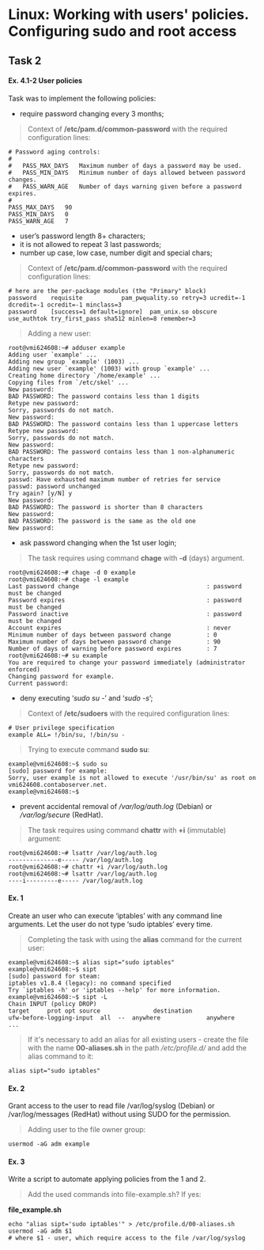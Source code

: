 # Linux: Working with users' policies. Configuring sudo and root access

## Task 2

#### Ex. 4.1-2 User policies  
Task was to implement the following policies:
 - require password changing every 3 months;

> Context of **/etc/pam.d/common-password** with the required configuration lines:
```
# Password aging controls:
#
#	PASS_MAX_DAYS	Maximum number of days a password may be used.
#	PASS_MIN_DAYS	Minimum number of days allowed between password changes.
#	PASS_WARN_AGE	Number of days warning given before a password expires.
#
PASS_MAX_DAYS	90
PASS_MIN_DAYS	0
PASS_WARN_AGE	7
```
 - user’s password length 8+ characters;
 - it is not allowed to repeat 3 last passwords;
 - number up case, low case, number digit and special chars;

> Context of **/etc/pam.d/common-password** with the required configuration lines:
```
# here are the per-package modules (the "Primary" block)
password	requisite			pam_pwquality.so retry=3 ucredit=-1 dcredit=-1 ocredit=-1 minclass=3
password	[success=1 default=ignore]	pam_unix.so obscure use_authtok try_first_pass sha512 minlen=8 remember=3
```
> Adding a new user:
```
root@vmi624608:~# adduser example
Adding user `example' ...
Adding new group `example' (1003) ...
Adding new user `example' (1003) with group `example' ...
Creating home directory `/home/example' ...
Copying files from `/etc/skel' ...
New password:
BAD PASSWORD: The password contains less than 1 digits
Retype new password:
Sorry, passwords do not match.
New password:
BAD PASSWORD: The password contains less than 1 uppercase letters
Retype new password:
Sorry, passwords do not match.
New password:
BAD PASSWORD: The password contains less than 1 non-alphanumeric characters
Retype new password:
Sorry, passwords do not match.
passwd: Have exhausted maximum number of retries for service
passwd: password unchanged
Try again? [y/N] y
New password:
BAD PASSWORD: The password is shorter than 8 characters
New password:
BAD PASSWORD: The password is the same as the old one
New password:
```
 - ask password changing when the 1st user login;
> The task requires using command **chage** with **-d** (days) argument.
```
root@vmi624608:~# chage -d 0 example
root@vmi624608:~# chage -l example
Last password change                                    : password must be changed
Password expires                                        : password must be changed
Password inactive                                       : password must be changed
Account expires                                         : never
Minimum number of days between password change          : 0
Maximum number of days between password change          : 90
Number of days of warning before password expires       : 7
root@vmi624608:~# su example
You are required to change your password immediately (administrator enforced)
Changing password for example.
Current password:
```
 - deny executing ‘*sudo su -*’ and ‘*sudo -s*’;
> Context of **/etc/sudoers** with the required configuration lines:
```
# User privilege specification
example ALL= !/bin/su, !/bin/su -
```
> Trying to execute command **sudo su**:
```
example@vmi624608:~$ sudo su
[sudo] password for example:
Sorry, user example is not allowed to execute '/usr/bin/su' as root on vmi624608.contaboserver.net.
example@vmi624608:~$
```
 - prevent accidental removal of */var/log/auth.log* (Debian) or */var/log/secure* (RedHat).
 > The task requires using command **chattr** with **+i** (immutable) argument:
```
root@vmi624608:~# lsattr /var/log/auth.log
--------------e----- /var/log/auth.log
root@vmi624608:~# chattr +i /var/log/auth.log
root@vmi624608:~# lsattr /var/log/auth.log
----i---------e----- /var/log/auth.log
```

#### Ex. 1

Create an user who can execute ‘iptables’ with any command line arguments. Let the user do not type
‘sudo iptables’ every time.

> Completing the task with using the **alias** command for the current user:
```
example@vmi624608:~$ alias sipt="sudo iptables"
example@vmi624608:~$ sipt
[sudo] password for steam:
iptables v1.8.4 (legacy): no command specified
Try `iptables -h' or 'iptables --help' for more information.
example@vmi624608:~$ sipt -L
Chain INPUT (policy DROP)
target     prot opt source               destination
ufw-before-logging-input  all  --  anywhere             anywhere
...
```

> If it's necessary to add an alias for all existing users - create the file with the name **00-aliases.sh** in the path */etc/profile.d/* and add the alias command to it:
```
alias sipt="sudo iptables"
```

#### Ex. 2
Grant access to the user to read file /var/log/syslog (Debian) or /var/log/messages (RedHat) without
using SUDO for the permission.

> Adding user to the file owner group:
```
usermod -aG adm example
```

#### Ex. 3
Write a script to automate applying policies from the 1 and 2. 
> Add the used commands into file-example.sh? If yes:

**file_example.sh**
```
echo "alias sipt='sudo iptables'" > /etc/profile.d/00-aliases.sh
usermod -aG adm $1
# where $1 - user, which require access to the file /var/log/syslog
```